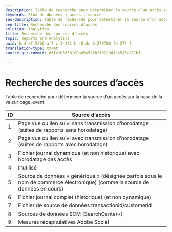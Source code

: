 ```yaml
---
description: Table de recherche pour déterminer la source d’un accès sur la base de la valeur page_event.
keywords: Flux de données ; accès ; source
seo-description: Table de recherche pour déterminer la source d’un accès sur la base de la valeur page_event.
seo-title: Recherche des sources d’accès
solution: Analytics
title: Recherche des sources d’accès
topic: Reports and Analytics
uuid: b 4 ef 2366-a 7 c 3-421 b -8 dc 6-279706 fe 277 f
translation-type: tm+mt
source-git-commit: 86fe1b3650100a05e52fb2102134fee515c871b1

---
```



# Recherche des sources d’accès

Table de recherche pour déterminer la source d’un accès sur la base de la valeur page_event.

| ID | Source d’accès |
|---|---|
| 1 | Page vue ou lien suivi sans transmission d’horodatage (suites de rapports sans horodatage) |
| 2 | Page vue ou lien suivi avec transmission d’horodatage (suites de rapports avec horodatage) |
| 3 | Fichier journal dynamique (et non historique) avec horodatage des accès |
| 4 | Inutilisé |
| 5 | Source de données « générique » (désignée parfois sous le nom de commerce électronique) (comme la source de données en cours) |
| 6 | Fichier journal complet (historique) (et non dynamique) |
| 7 | Fichier de source de données transactionid/customerid |
| 8 | Sources de données SCM (SearchCenter+) |
| 9 | Mesures récapitulatives Adobe Social |

